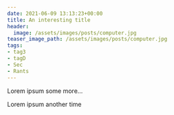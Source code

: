 ```yaml
---
date: 2021-06-09 13:13:23+00:00
title: An interesting title
header:
  image: /assets/images/posts/computer.jpg
teaser_image_path: /assets/images/posts/computer.jpg
tags:
- tag3
- tagD
- Sec
- Rants
---
```


Lorem ipsum some more...

Lorem ipsum another time
